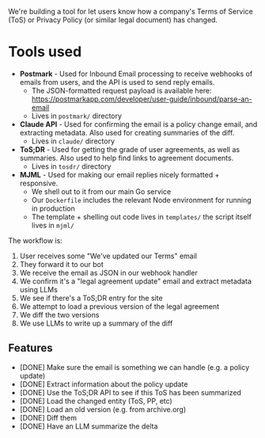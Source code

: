 We're building a tool for let users know how a company's Terms of Service (ToS) or Privacy Policy (or similar legal document) has changed.

# Tools used

- **Postmark** - Used for Inbound Email processing to receive webhooks of emails from users, and the API is used to send reply emails.
  - The JSON-formatted request payload is available here: https://postmarkapp.com/developer/user-guide/inbound/parse-an-email
  - Lives in `postmark/` directory
- **Claude API** - Used for confirming the email is a policy change email, and extracting metadata. Also used for creating summaries of the diff.
  - Lives in `claude/` directory
- **ToS;DR** - Used for getting the grade of user agreements, as well as summaries. Also used to help find links to agreement documents.
  - Lives in `tosdr/` directory
- **MJML** - Used for making our email replies nicely formatted + responsive.
  - We shell out to it from our main Go service
  - Our `Dockerfile` includes the relevant Node environment for running in production
  - The template + shelling out code lives in `templates/` the script itself lives in `mjml/`


The workflow is:

1. User receives some "We've updated our Terms" email
2. They forward it to our bot
3. We receive the email as JSON in our webhook handler
4. We confirm it's a "legal agreement update" email and extract metadata using LLMs
5. We see if there's a ToS;DR entry for the site
6. We attempt to load a previous version of the legal agreement
7. We diff the two versions
8. We use LLMs to write up a summary of the diff

## Features

- [DONE] Make sure the email is something we can handle (e.g. a policy update)
- [DONE] Extract information about the policy update
- [DONE] Use the  ToS;DR API to see if this ToS has been summarized
- [DONE] Load the changed entity (ToS, PP, etc)
- [DONE] Load an old version (e.g. from archive.org)
- [DONE] Diff them
- [DONE] Have an LLM summarize the delta
